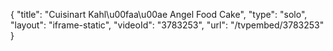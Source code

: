 {
    "title": "Cuisinart Kahl\u00faa\u00ae Angel Food Cake",
    "type": "solo",
    "layout": "iframe-static",
    "videoId": "3783253",
    "url": "\/tvpembed\/3783253"
}